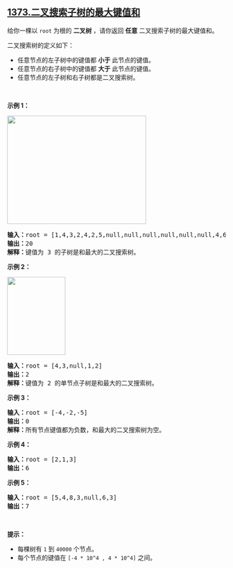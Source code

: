 ## [1373.二叉搜索子树的最大键值和](https://leetcode.cn/problems/maximum-sum-bst-in-binary-tree/)
<p>给你一棵以 <code>root</code> 为根的 <strong>二叉树</strong> ，请你返回 <strong>任意</strong> 二叉搜索子树的最大键值和。</p>

<p>二叉搜索树的定义如下：</p>

<ul>
	<li>任意节点的左子树中的键值都 <strong>小于</strong> 此节点的键值。</li>
	<li>任意节点的右子树中的键值都 <strong>大于</strong> 此节点的键值。</li>
	<li>任意节点的左子树和右子树都是二叉搜索树。</li>
</ul>

<p> </p>

<p><strong>示例 1：</strong></p>

<p><img alt="" src="https://assets.leetcode-cn.com/aliyun-lc-upload/uploads/2020/03/07/sample_1_1709.png" style="height: 250px; width: 320px;" /></p>

<pre>
<strong>输入：</strong>root = [1,4,3,2,4,2,5,null,null,null,null,null,null,4,6]
<strong>输出：</strong>20
<strong>解释：</strong>键值为 3 的子树是和最大的二叉搜索树。
</pre>

<p><strong>示例 2：</strong></p>

<p><img alt="" src="https://assets.leetcode-cn.com/aliyun-lc-upload/uploads/2020/03/07/sample_2_1709.png" style="height: 180px; width: 134px;" /></p>

<pre>
<strong>输入：</strong>root = [4,3,null,1,2]
<strong>输出：</strong>2
<strong>解释：</strong>键值为 2 的单节点子树是和最大的二叉搜索树。
</pre>

<p><strong>示例 3：</strong></p>

<pre>
<strong>输入：</strong>root = [-4,-2,-5]
<strong>输出：</strong>0
<strong>解释：</strong>所有节点键值都为负数，和最大的二叉搜索树为空。
</pre>

<p><strong>示例 4：</strong></p>

<pre>
<strong>输入：</strong>root = [2,1,3]
<strong>输出：</strong>6
</pre>

<p><strong>示例 5：</strong></p>

<pre>
<strong>输入：</strong>root = [5,4,8,3,null,6,3]
<strong>输出：</strong>7
</pre>

<p> </p>

<p><strong>提示：</strong></p>

<ul>
	<li>每棵树有 <code>1</code> 到 <code>40000</code> 个节点。</li>
	<li>每个节点的键值在 <code>[-4 * 10^4 , 4 * 10^4]</code> 之间。</li>
</ul>
